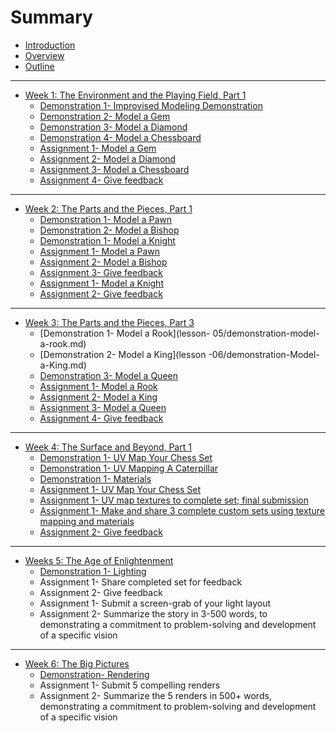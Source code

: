 # Summary

* [Introduction](README.md)
* [Overview](overview.md)
* [Outline](outline.md)

---

* [Week 1: The Environment and the Playing Field, Part 1](lesson-01.md)
  * [Demonstration 1- Improvised Modeling Demonstration](lesson-01/demonstration-improvised-modeling-demonstration.md)
  * [Demonstration 2- Model a Gem](lesson-01/assignment-01-model-a-gem.md)
  * [Demonstration 3- Model a Diamond](lesson-01/assignment-02-model-a-diamond.md)
  * [Demonstration 4- Model a Chessboard](lesson-02/demonstration-.md)
  * [Assignment 1- Model a Gem](lesson-01/assignment-1-model-a-gem.md)
  * [Assignment 2- Model a Diamond](lesson-01/assignment-2-model-a-diamond.md)
  * [Assignment 3- Model a Chessboard](lesson-02/assignment-1-model-a-chessboard.md)
  * [Assignment 4- Give feedback](lesson-02/assignment-2-give-feedback.md)
  
 

---

* [Week 2: The Parts and the Pieces, Part 1](lesson-03.md)
  * [Demonstration 1- Model a Pawn](lesson-03/demonstration-model-a-pawn.md)
  * [Demonstration 2- Model a Bishop](lesson-03/demonstration-model-a-bishop.md)
  * [Demonstration 1- Model a Knight](lesson-04/demonstration-model-a-knight.md)
  * [Assignment 1- Model a Pawn](lesson-03/assignment-1-model-a-pawn.md)
  * [Assignment 2- Model a Bishop](lesson-03/assignment-2-model-a-bishop.md)
  * [Assignment 3- Give feedback](lesson-03/assignment-3-give-feedback.md)
  * [Assignment 1- Model a Knight](lesson-04/assignment-01-model-a-knight.md)
  * [Assignment 2- Give feedback](lesson-04/assignment-2-give-feedback.md)

---

* [Week 3: The Parts and the Pieces, Part 3](lesson-05.md)
  * [Demonstration 1- Model a Rook](lesson-  05/demonstration-model-a-rook.md)
  * [Demonstration 2- Model a King](lesson -06/demonstration-Model-a-King.md)
  * [Demonstration 3- Model a Queen](lesson-06/demonstration-Model-a-Queen.md)
  * [Assignment 1- Model a Rook](lesson-05/assignment-01-model-a-rook.md)
  * [Assignment 2- Model a King](lesson-06/assignment-01-model-a-king.md)
  * [Assignment 3- Model a Queen](lesson-06/assignment-02-model-a-queen.md)
  * [Assignment 4- Give feedback](lesson-06/assignment-3-give-feedback.md)

---

* [Week 4: The Surface and Beyond, Part 1](lesson-07.md)
  * [Demonstration 1- UV Map Your Chess Set](lesson-07/demonstration-.md)
  * [Demonstration 1- UV Mapping A Caterpillar ](lesson-08/demonstration-uv-mapping-a-caterpillar.md)
  * [Demonstration 1- Materials](lesson-09/demonstration-Materials.md)
  * [Assignment 1- UV Map Your Chess Set](lesson-07/assignment-01-UV-Map-your-Chess-set.md)
  * [Assignment 1- UV map textures to complete set; final submission](lesson-08/assignment-1-uv-map-textures-to-complete-set-final-submission.md)
  * [Assignment 1- Make and share 3 complete custom sets using texture mapping and materials](lesson-09/assignment-1-make-and-share-3-complete-custom-sets-using-texture-mapping-and-materials.md)
  * [Assignment 2- Give feedback](test)

---

* [Weeks 5: The Age of Enlightenment](lesson-10.md)
  * [Demonstration 1- Lighting](lesson-10/demonstration-Lighting.md)
  * Assignment 1- Share completed set for feedback
  * Assignment 2- Give feedback
  * Assignment 1- Submit a screen-grab of your light layout 
  * Assignment 2- Summarize the story in 3-500 words, to demonstrating a commitment to problem-solving and development of a specific vision

---

* [Week 6: The Big Pictures](lesson-12.md)
  * [Demonstration- Rendering](lesson-12/demonstration-Rendering.md)
  * Assignment 1- Submit 5 compelling renders
  * Assignment 2- Summarize the 5 renders in 500+ words, demonstrating a commitment to problem-solving and development of a specific vision

